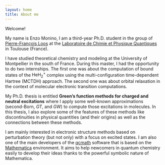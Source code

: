 ```yaml
---
layout: home
title: About me
---
```


Welcome!

My name is Enzo Monino, I am a third-year Ph.D. student in the group of [Pierre-François Loos](https://pfloos.github.io/WEB_LOOS/) at the [Laboratoire de Chimie et Physique Quantiques](https://www.lcpq.ups-tlse.fr/?lang=en) in Toulouse (France).

I have studied theoretical chemistry and modeling at the University of Montpellier in the south of France. During this master, I had the opportunity to do two internships. The first one was about the computation of bound states of the $\text{HeH}_2^+$ complex using the multi-configuration time-dependent Hartree (MCTDH) approach. The second one was about orbital relaxation in the context of molecular electronic transition computations.

My Ph.D. thesis is entitled **Green’s function methods for charged and neutral excitations** where I apply some well-known approximations (second-Born, $GT$, and $GW$) to compute those excitations in molecules. In this thesis, I also explore some of the features of these methods like discontinuities in physical quantities (and their origins) as well as the connections between these methods.

I am mainly interested in electronic structure methods based on perturbation theory (but not only) with a focus on excited states.  I am also one of the main developers of the [qcmath](https://github.com/LCPQ/qcmath/) software that is based on the [Mathematica](https://www.wolfram.com/mathematica/) environment. It aims to help newcomers in quantum chemistry easily to develop their ideas thanks to the powerful symbolic nature of Mathematica.


